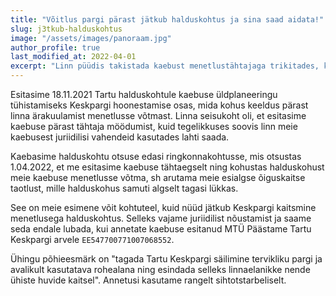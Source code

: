```yaml
---
title: "Võitlus pargi pärast jätkub halduskohtus ja sina saad aidata!"
slug: j3tkub-halduskohtus
image: "/assets/images/panoraam.jpg"
author_profile: true
last_modified_at: 2022-04-01
excerpt: "Linn püüdis takistada kaebust menetlustähtajaga trikitades, kuid ringkonnakohus sundis halduskohtu meie kaebuse menetlusse võtma."
---
```


Esitasime 18.11.2021 Tartu halduskohtule kaebuse üldplaneeringu tühistamiseks Keskpargi hoonestamise osas, mida kohus keeldus pärast linna ärakuulamist menetlusse võtmast. Linna seisukoht oli, et esitasime kaebuse pärast tähtaja möödumist, kuid tegelikkuses soovis linn meie kaebusest juriidilisi vahendeid kasutades lahti saada.

Kaebasime halduskohtu otsuse edasi ringkonnakohtusse, mis otsustas 1.04.2022, et me esitasime kaebuse tähtaegselt ning kohustas halduskohust meie kaebuse menetlusse võtma, sh arutama meie esialgse õiguskaitse taotlust, mille halduskohus samuti algselt tagasi lükkas.

See on meie esimene võit kohtuteel, kuid nüüd jätkub Keskpargi kaitsmine menetlusega halduskohtus. Selleks vajame juriidilist nõustamist ja saame seda endale lubada, kui annetate kaebuse esitanud MTÜ Päästame Tartu Keskpargi arvele `EE547700771007068552`.

Ühingu põhieesmärk on "tagada Tartu Keskpargi säilimine tervikliku pargi ja avalikult kasutatava rohealana ning esindada selleks linnaelanikke nende ühiste huvide kaitsel". Annetusi kasutame rangelt sihtotstarbeliselt.
